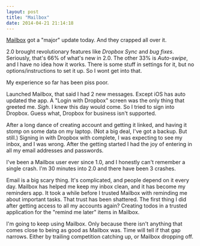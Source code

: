 ```yaml
---
layout: post
title: "Mailbox"
date: 2014-04-21 21:14:18
---
```


[Mailbox][0] got a "major" update today.  And they crapped all over it.

2.0 brought revolutionary features like _Dropbox Sync_ and _bug fixes_.  Seriously, that's 66% of what's new in 2.0.  The other 33% is _Auto-swipe_, and I have no idea how it works.  There is some stuff in settings for it, but no options/instructions to set it up.  So I wont get into that.

My experience so far has been piss poor.

Launched Mailbox, that said I had 2 new messages.  Except iOS has auto updated the app.  A "Login with Dropbox" screen was the only thing that greeted me.  _Sigh_.  I knew this day would come.  So I tried to sign into Dropbox.  Guess what, Dropbox for business isn't supported.

After a long dance of creating account and getting it linked, and having it stomp on some data on my laptop.  (Not a big deal, I've got a backup. But still.)  Signing in with Dropbox with complete, I was expecting to see my inbox, and I was wrong.  After the getting started I had the joy of entering in all my email addresses and passwords.

I've been a Mailbox user ever since 1.0, and I honestly can't remember a single crash.  I'm 30 minutes into 2.0 and there have been 3 crashes.

Email is a big scary thing.  It's complicated, and people depend on it every day.  Mailbox has helped me keep my inbox clean, and it has become my reminders app.  It took a while before I trusted Mailbox with reminding me about important tasks.  That trust has been shattered.  The first thing I did after getting access to all my accounts again?  Creating todos in a trusted application for the "remind me later" items in Mailbox.

I'm going to keep using Mailbox.  Only because there isn't anything that comes close to being as good as Mailbox was.  Time will tell if that gap narrows.  Either by trailing competition catching up, or Mailbox dropping off.

[0]: http://www.mailboxapp.com
